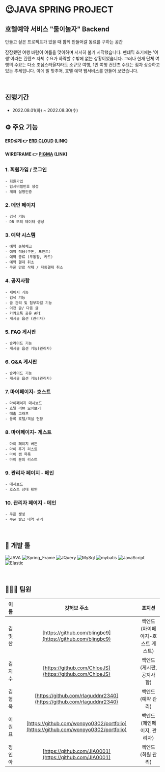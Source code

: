 # 😉JAVA SPRING PROJECT

## 호텔예약 서비스 "둘이놀자" Backend

만들고 싶은 프로젝트가 있을 때 함께 만들어갈 동료를 구하는 공간
<br>


잠잠했던 여행 바람이 여름을 맞이하며 서서히 불기 시작했습니다. 펜데믹 초기에는 '여행'이라는 컨텐츠 자체 수요가 하락할 수밖에 없는 상황이었습니다. 그러나 현재 단체 여행의 수요는 다소 조심스러울지라도 소규모 여행, 1인 여행 컨텐츠 수요는 점차 상승하고 있는 추세입니다. 이에 발 맞추어, 호텔 예약 웹서비스를 만들어 보았습니다.


<br>

## 진행기간

- 2022.08.01(화) ~ 2022.08.30(수)
  <br>

## ⚙ 주요 기능

#### ERD설계 👉 [ERD CLOUD](https://www.erdcloud.com/d/LhkTjyJtfFZiBqCyS)  (LINK)

#### WIREFRAME 👉 [PIGMA](https://www.figma.com/file/jQ2dRDz6SEE60P1f719b1V/%5B%EB%91%98%EC%9D%B4%EB%86%80%EA%B9%8C%5D?node-id=0%3A1) (LINK)


### 1. 회원가입 / 로그인
    - 회원가입 
    - 임시비밀번호 생성
    - 계좌 실명인증


### 2. 메인 페이지 
    - 검색 기능
    - DB 모의 데이터 생성


### 3. 예약 시스템
    - 예약 중복체크
    - 예약 적용(쿠폰, 포인트)
    - 예약 종류 (무통장, 카드)
    - 예약 결제 취소
    - 쿠폰 만료 삭제 / 자동결제 취소
    
    
### 4. 공지사항

    - 페이지 기능 
    - 검색 기능
    - 글 관리 및 첨부파일 기능
    - 이전 글/ 다음 글
    - 카카오톡 공유 API
    - 게시글 옵션 (관리자)  
  
  
### 5. FAQ 게시판

    - 슬라이드 기능
    - 게시글 옵션 기능(관리자)


### 6. Q&A 게시판

    - 슬라이드 기능
    - 게시글 옵션 기능(관리자)
    
    
### 7. 마이페이지- 호스트

    - 마이페이지 대시보드
    - 호텔 리뷰 모아보기
    - 매출 그래프
    - 등록 호텔/객실 현황


### 8. 마이페이지- 게스트

    - 마이 페이지 버튼 
    - 마이 후기 리스트
    - 마이 찜 목록
    - 마이 문의 리스트


### 9. 관리자 페이지 - 메인

    - 대시보드
    - 호스트 상태 확인


### 10. 관리자 페이지 - 메인

    - 쿠폰 생성
    - 쿠폰 발급 내역 관리






<br>

## 🔨 개발 툴

![JAVA](https://img.shields.io/badge/JAVA-DD4B39?style=for-the-badge&logo=JAVA&logoColor=white)
![Spring_Frame](https://img.shields.io/badge/Spring-6DB33F?style=for-the-badge&logo=Spring&logoColor=white)
![JQuery](https://img.shields.io/badge/JQuery-0769AD?style=for-the-badge&logo=JQuery&logoColor=white)
![MySql](https://img.shields.io/badge/MySql-4479A1?style=for-the-badge&logo=MySql&logoColor=white)
![mybatis](https://img.shields.io/badge/mybatis-CA4245?style=for-the-badge&logo=mybatis&logoColor=white)
![JavaScript](https://img.shields.io/badge/JavaScript-F7DF1E?style=for-the-badge&logo=JavaScript&logoColor=white)
![Elastic](https://img.shields.io/badge/Elastic-005571?style=for-the-badge&logo=Elastic&logoColor=white)


<br>


## 👨‍👩‍👧 팀원

|  이름  |                          깃허브 주소                           |       포지션       |
| :----: | :------------------------------------------------------------: | :----------------: |
| 김빛찬 |      [https://github.com/blingbc9](https://github.com/blingbc9)      |    백엔드(마이페이지-호스트 게스트)   |
| 김지수 | [https://github.com/ChloeJS](https://github.com/ChloeJS)   |    백엔드(게시판, 공지사항)   |
| 김형욱 |   [https://github.com/rlaguddnr2340](https://github.com/rlaguddnr2340)   |    백엔드(예약 관리)   |
| 이원표 |  [https://github.com/wonpyo0302/portfolio](https://github.com/wonpyo0302/portfolio) |    백엔드(메인페이지, 관리자)   |
| 정인아 |  [https://github.com/JIA0001](https://github.com/JIA0001)  |  벡엔드(회원 관리) |






<br>
